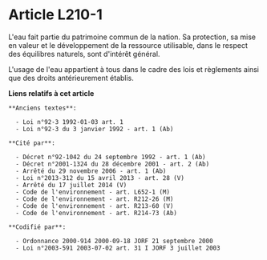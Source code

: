 # Article L210-1

L'eau fait partie du patrimoine commun de la nation. Sa protection, sa mise en valeur et le développement de la ressource
utilisable, dans le respect des équilibres naturels, sont d'intérêt général.

L'usage de l'eau appartient à tous dans le cadre des lois et règlements ainsi que des droits antérieurement établis.

**Liens relatifs à cet article**

	**Anciens textes**:

	  - Loi n°92-3 1992-01-03 art. 1
	  - Loi n°92-3 du 3 janvier 1992 - art. 1 (Ab)

	**Cité par**:

	  - Décret n°92-1042 du 24 septembre 1992 - art. 1 (Ab)
	  - Décret n°2001-1324 du 28 décembre 2001 - art. 2 (Ab)
	  - Arrêté du 29 novembre 2006 - art. 1 (Ab)
	  - Loi n°2013-312 du 15 avril 2013 - art. 28 (V)
	  - Arrêté du 17 juillet 2014 (V)
	  - Code de l'environnement - art. L652-1 (M)
	  - Code de l'environnement - art. R212-26 (M)
	  - Code de l'environnement - art. R213-60 (V)
	  - Code de l'environnement - art. R214-73 (Ab)

	**Codifié par**:

	  - Ordonnance 2000-914 2000-09-18 JORF 21 septembre 2000
	  - Loi n°2003-591 2003-07-02 art. 31 I JORF 3 juillet 2003
